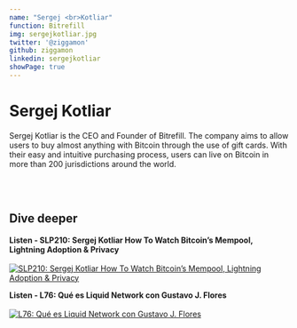 ```yaml
---
name: "Sergej <br>Kotliar"
function: Bitrefill
img: sergejkotliar.jpg
twitter: '@ziggamon'
github: ziggamon
linkedin: sergejkotliar
showPage: true
---
```


# Sergej Kotliar
 
Sergej Kotliar is the CEO and Founder of Bitrefill. The company aims to allow users to buy almost anything with Bitcoin through the use of gift cards. With their easy and intuitive purchasing process, users can live on Bitcoin in more than 200 jurisdictions around the world.

<br><br>

## Dive deeper


<div class="grid grid-cols-2 gap-5">
<div class="px-3">

**Listen - SLP210: Sergej Kotliar How To Watch Bitcoin’s Mempool, Lightning Adoption & Privacy** <br><br>
[ ![SLP210: Sergej Kotliar How To Watch Bitcoin’s Mempool, Lightning Adoption & Privacy](/content/watch_perkins.png)](https://open.spotify.com/episode/5giikTYzBj2mFZ1NvkiuK8/)
</div>

<div class="px-3">

**Listen - L76: Qué es Liquid Network con Gustavo J. Flores**  <br><br>
[![L76: Qué es Liquid Network con Gustavo J. Flores](/content/listen_perkins.png)](https://open.spotify.com/episode/3isX450nyDrdcsldm0gT7U/)
</div>
</div>

<br>
